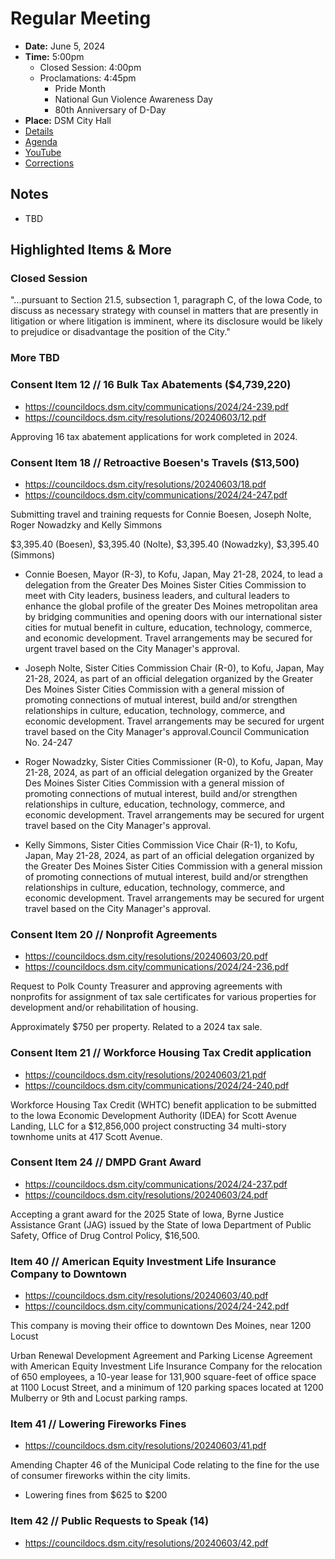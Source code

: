 # Regular Meeting

- **Date:** June 5, 2024
- **Time:** 5:00pm
    - Closed Session: 4:00pm
    - Proclamations: 4:45pm
        - Pride Month
        - National Gun Violence Awareness Day
        - 80th Anniversary of D-Day
- **Place:** DSM City Hall
- [Details](https://www.dsm.city/citycouncil_detail_T60_R2864.php)
- [Agenda](https://councildocs.dsm.city/agendas/ag20240603.pdf)
- [YouTube](https://youtube.com/live/zsAOIUOm21U)
- [Corrections](https://councildocs.dsm.city/corrections/20240603%20cap.pdf)

## Notes

- TBD

## Highlighted Items & More

### Closed Session 

"...pursuant to Section 21.5, subsection 1,
paragraph C, of the Iowa Code, to discuss as necessary strategy with counsel in
matters that are presently in litigation or where litigation is imminent, where its
disclosure would be likely to prejudice or disadvantage the position of the City."

### More TBD

### Consent Item 12 // 16 Bulk Tax Abatements ($4,739,220)

- https://councildocs.dsm.city/communications/2024/24-239.pdf
- https://councildocs.dsm.city/resolutions/20240603/12.pdf

Approving 16 tax abatement applications for work completed in 2024.

### Consent Item 18 // Retroactive Boesen's Travels ($13,500)

- https://councildocs.dsm.city/resolutions/20240603/18.pdf
- https://councildocs.dsm.city/communications/2024/24-247.pdf

Submitting travel and training requests for Connie Boesen, Joseph Nolte, Roger
Nowadzky and Kelly Simmons

$3,395.40 (Boesen), $3,395.40 (Nolte), $3,395.40 (Nowadzky), $3,395.40 (Simmons)

* Connie Boesen, Mayor (R-3), to Kofu, Japan, May 21-28, 2024, to lead a delegation from the
Greater Des Moines Sister Cities Commission to meet with City leaders, business leaders, and
cultural leaders to enhance the global profile of the greater Des Moines metropolitan area by
bridging communities and opening doors with our international sister cities for mutual benefit in
culture, education, technology, commerce, and economic development. Travel arrangements may
be secured for urgent travel based on the City Manager's approval.

* Joseph Nolte, Sister Cities Commission Chair (R-0), to Kofu, Japan, May 21-28, 2024, as part of
an official delegation organized by the Greater Des Moines Sister Cities Commission with a
general mission of promoting connections of mutual interest, build and/or strengthen relationships
in culture, education, technology, commerce, and economic development. Travel arrangements
may be secured for urgent travel based on the City Manager's approval.Council Communication No. 24-247

* Roger Nowadzky, Sister Cities Commissioner (R-0), to Kofu, Japan, May 21-28, 2024, as part of
an official delegation organized by the Greater Des Moines Sister Cities Commission with a
general mission of promoting connections of mutual interest, build and/or strengthen relationships
in culture, education, technology, commerce, and economic development. Travel arrangements
may be secured for urgent travel based on the City Manager's approval.

* Kelly Simmons, Sister Cities Commission Vice Chair (R-1), to Kofu, Japan, May 21-28, 2024,
as part of an official delegation organized by the Greater Des Moines Sister Cities Commission
with a general mission of promoting connections of mutual interest, build and/or strengthen
relationships in culture, education, technology, commerce, and economic development. Travel
arrangements may be secured for urgent travel based on the City Manager's approval.

### Consent Item 20 // Nonprofit Agreements

- https://councildocs.dsm.city/resolutions/20240603/20.pdf
- https://councildocs.dsm.city/communications/2024/24-236.pdf

Request to Polk County Treasurer and approving agreements with nonprofits for
assignment of tax sale certificates for various properties for development and/or
rehabilitation of housing.

Approximately $750 per property. Related to a 2024 tax sale.

### Consent Item 21 // Workforce Housing Tax Credit application

- https://councildocs.dsm.city/resolutions/20240603/21.pdf
- https://councildocs.dsm.city/communications/2024/24-240.pdf

Workforce Housing Tax Credit (WHTC) benefit application to be submitted to the Iowa
Economic Development Authority (IDEA) for Scott Avenue Landing, LLC for a
$12,856,000 project constructing 34 multi-story townhome units at 417 Scott Avenue.

### Consent Item 24 // DMPD Grant Award

- https://councildocs.dsm.city/communications/2024/24-237.pdf
- https://councildocs.dsm.city/resolutions/20240603/24.pdf

Accepting a grant award for the 2025 State of Iowa, Byrne Justice Assistance Grant (JAG)
issued by the State of Iowa Department of Public Safety, Office of Drug Control Policy,
$16,500.

### Item 40 // American Equity Investment Life Insurance Company to Downtown

- https://councildocs.dsm.city/resolutions/20240603/40.pdf
- https://councildocs.dsm.city/communications/2024/24-242.pdf

This company is moving their office to downtown Des Moines, near 1200 Locust

Urban Renewal Development Agreement and Parking License Agreement with American
Equity Investment Life Insurance Company for the relocation of 650 employees, a 10-year
lease for 131,900 square-feet of office space at 1100 Locust Street, and a minimum of 120
parking spaces located at 1200 Mulberry or 9th and Locust parking ramps.

### Item 41 // Lowering Fireworks Fines

- https://councildocs.dsm.city/resolutions/20240603/41.pdf

Amending Chapter 46 of the Municipal Code relating to the fine for the use of consumer
fireworks within the city limits.

- Lowering fines from $625 to $200

### Item 42 // Public Requests to Speak (14)

- https://councildocs.dsm.city/resolutions/20240603/42.pdf

